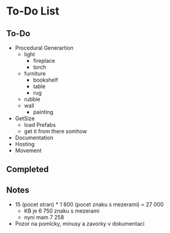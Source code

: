 # To-Do List

## To-Do

- Procedural Generartion
  - light
    - fireplace
    - torch
  - furniture
    - bookshelf
    - table
    - rug
  - rubble
  - wall
    - painting
- GetSize
  - load Prefabs
  - get it from there somhow
- Documentation
- Hosting
- Movement 

## Completed

## Notes

- 15 (pocet stran) * 1 800 (pocet znaku s mezerami) = 27 000
  - KB je 6 750 znaku s mezerami
  - nyni mam 7 258
- Pozor na pomlcky, minusy a zavorky v dokumentaci

